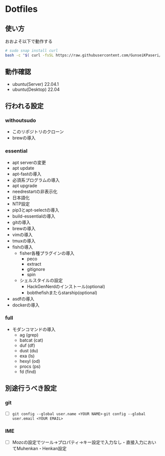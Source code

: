 # Dotfiles

## 使い方

おおよそ以下で動作する

```sh
# sudo snap install curl
bash -c "$( curl -fsSL https://raw.githubusercontent.com/GunseiKPaseri/dotfiles/main/setup.sh )"
```

## 動作確認

- ubuntu(Server) 22.04.1
- ubuntu(Desktop) 22.04

## 行われる設定

### withoutsudo

- このリポジトリのクローン
- brewの導入

### essential

- apt serverの変更
- apt update
- apt-fastの導入
- 必須系プログラムの導入
- apt upgrade
- needrestartの非表示化
- 日本語化
- NTP設定
- pip3とapt-selectの導入
- build-essentialの導入
- gitの導入
- brewの導入
- vimの導入
- tmuxの導入
- fishの導入
  - fisher各種プラグインの導入
    - peco
    - extract
    - gitignore
    - spin
  - シェルスタイルの設定
    - HackGenNerdのインストール(optional)
    - bobthefishまたらstarship(optional)
- asdfの導入
- dockerの導入

### full

- モダンコマンドの導入
  - ag (grep)
  - batcat (cat)
  - duf (df)
  - dust (du)
  - exa (ls)
  - hexyl (od)
  - procs (ps)
  - fd (find)

## 別途行うべき設定

### git

- [ ] `git config --global user.name <YOUR NAME>` `git config --global user.email <YOUR EMAIL>`

### IME

- [ ] Mozcの設定でツール→プロパティ→キー設定で入力なし・直接入力においてMuhenkan・Henkan設定
